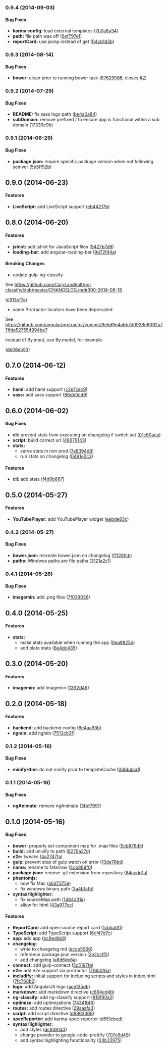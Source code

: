 ### 0.9.4 (2014-09-03)


#### Bug Fixes

* **karma config:** load external templates ([7b0a8a34](https://github.com/CaryLandholt/fatarrow/commit/7b0a8a34dabf196816cd377769dafd7806662bbe))
* **path:** file path was off ([6ef797e1](https://github.com/CaryLandholt/fatarrow/commit/6ef797e11383cea9aadc3611779315d79e4dabd6))
* **reportCard:** use jsonp instead of get ([04cb1d3b](https://github.com/CaryLandholt/fatarrow/commit/04cb1d3bdc60735bb9e0716e6f366e27b46ad230))


### 0.9.3 (2014-08-14)


#### Bug Fixes

* **bower:** clean prior to running bower task ([87629086](https://github.com/CaryLandholt/fatarrow/commit/876290865a6aeee7e1ebeb887dfcf9794c9afc95), closes [#2](https://github.com/CaryLandholt/fatarrow/issues/2))


### 0.9.2 (2014-07-29)


#### Bug Fixes

* **README:** fix sass logo path ([be4a0a84](https://github.com/CaryLandholt/fatarrow/commit/be4a0a84578f80e6f929d149881aef11e31dec19))
* **subDomain:** remove prefixed / to ensure app is functional within a sub domain ([17339c9b](https://github.com/CaryLandholt/fatarrow/commit/17339c9bd7d3a1fcfd3523517fbdb2cc7ac8192a))


### 0.9.1 (2014-06-29)


#### Bug Fixes

* **package.json:** require specific package version when not following semver ([5b5ff52b](https://github.com/CaryLandholt/fatarrow/commit/5b5ff52b9d99f1629f86ccf3b0bb44eddfaee77b))


## 0.9.0 (2014-06-23)


#### Features

* **LiveScript:** add LiveScript support ([eb44217b](https://github.com/CaryLandholt/fatarrow/commit/eb44217b0a5e26ae2e246652d0770db0d7428633))


## 0.8.0 (2014-06-20)


#### Features

* **jshint:** add jshint for JavaScript files ([9427b7d9](https://github.com/CaryLandholt/fatarrow/commit/9427b7d9a3da3d4167266da6a4fc04cefe64db1b))
* **loading-bar:** add angular-loading-bar ([9d72f44a](https://github.com/CaryLandholt/fatarrow/commit/9d72f44ae094a63dbfa1cf8a7b03e632233c02be))


#### Breaking Changes

* update gulp-ng-classify

See https://github.com/CaryLandholt/ng-classify/blob/master/CHANGELOG.md#300-2014-06-18

 ([c913cf7a](https://github.com/CaryLandholt/fatarrow/commit/c913cf7a2f1ebcd6a8e2706d4dfdd3aea2027f40))
* some Protractor locators have been deprecated

See https://github.com/angular/protractor/commit/9e5d9e4abb7d0928e6092a711fda527554994be7

Instead of By.input, use By.model, for example

 ([db08eb53](https://github.com/CaryLandholt/fatarrow/commit/db08eb53b87982049237fac8d48f9bfbf201c033))


## 0.7.0 (2014-06-12)


#### Features

* **haml:** add haml support ([c2e7cec9](https://github.com/CaryLandholt/fatarrow/commit/c2e7cec99da19b1d6b6ba92274670aec0cb6a60d))
* **sass:** add sass support ([86db0cd9](https://github.com/CaryLandholt/fatarrow/commit/86db0cd911baec1ab3f0de7883bd396f6abccefb))


## 0.6.0 (2014-06-02)


#### Bug Fixes

* **cli:** prevent stats from executing on changelog if switch set ([01c60aca](https://github.com/CaryLandholt/fatarrow/commit/01c60aca7cb33dbacf3277258313f77cc846e1fa))
* **script:** build correct url ([48679143](https://github.com/CaryLandholt/fatarrow/commit/48679143e799767848d1810ced293f0bff4ac2dc))
* **stats:**
  * serve stats in non prod ([7a8394d8](https://github.com/CaryLandholt/fatarrow/commit/7a8394d88f358ff299034b0975b2d7f935cddfaa))
  * run stats on changelog ([0491e2c3](https://github.com/CaryLandholt/fatarrow/commit/0491e2c3648d9558ec60c9df98f2255e74dc3076))


#### Features

* **cli:** add stats ([f4d0b867](https://github.com/CaryLandholt/fatarrow/commit/f4d0b8678bf619b534f59c858ec82af97f18fbff))


<a name="0.5.0"></a>
## 0.5.0  (2014-05-27)


#### Features

* **YouTubePlayer:** add YouTubePlayer widget ([eebde83c](https://github.com/CaryLandholt/fatarrow/commit/eebde83c0ca407de0ff6519e0fa4a2f4dbd76007))


<a name="0.4.2"></a>
### 0.4.2  (2014-05-27)


#### Bug Fixes

* **bower.json:** recreate bower.json on changelog ([f1f26fcb](https://github.com/CaryLandholt/fatarrow/commit/f1f26fcb91d64127a721e21031ac8af4ca428aa2))
* **paths:** Windows paths are file paths ([3121a2c1](https://github.com/CaryLandholt/fatarrow/commit/3121a2c1b44fe5eac61bad949c2763e888de0929))


<a name="0.4.1"></a>
### 0.4.1  (2014-05-26)


#### Bug Fixes

* **imagemin:** add .png files ([7f039036](https://github.com/CaryLandholt/fatarrow/commit/7f0390361d5ee4da0818c7248a21d653b20efec5))


<a name="0.4.0"></a>
## 0.4.0  (2014-05-25)


#### Features

* **stats:**
  * make stats available when running the app ([0ea9825d](https://github.com/CaryLandholt/fatarrow/commit/0ea9825dbb3894259c3adb14e63bef1d912c5cc3))
  * add plato stats ([6e4dc435](https://github.com/CaryLandholt/fatarrow/commit/6e4dc43585d4344a57f679f6cd9e71c39ad16fbb))


<a name="0.3.0"></a>
## 0.3.0  (2014-05-20)


#### Features

* **imagemin:** add imagemin ([13ff2d49](https://github.com/CaryLandholt/fatarrow/commit/13ff2d4952e41622add01d842fe8f25b1e9e35de))


<a name="0.2.0"></a>
## 0.2.0  (2014-05-18)


#### Features

* **backend:** add backend config ([6e4aa93b](https://github.com/CaryLandholt/fatarrow/commit/6e4aa93b904b645f8c3aa35b296382c143eb9b3b))
* **ngmin:** add ngmin ([7513cb3f](https://github.com/CaryLandholt/fatarrow/commit/7513cb3f40dbaa2224a54cd38cd72908ce7e7552))


<a name="0.1.2"></a>
### 0.1.2  (2014-05-16)


#### Bug Fixes

* **minifyHtml:** do not minify prior to templateCache ([06bb4aa1](https://github.com/CaryLandholt/fatarrow/commit/06bb4aa1662d99a525842a467e5ec5537984205c))


<a name="0.1.1"></a>
### 0.1.1  (2014-05-16)


#### Bug Fixes

* **ngAnimate:** remove ngAnimate ([3fbf7991](https://github.com/CaryLandholt/fatarrow/commit/3fbf79917ab0f7012003e67e8e6dd56d67e54ab1))


<a name="0.1.0"></a>
## 0.1.0  (2014-05-16)


#### Bug Fixes

* **bower:** properly set component map for .map files ([5cb876d5](https://github.com/CaryLandholt/fatarrow/commit/5cb876d577c89a5c8a8052d53e206f5bfbfd56be))
* **build:** add unixify to path ([8279a27d](https://github.com/CaryLandholt/fatarrow/commit/8279a27db3d1be6fbe0c17e9a2724d84145f48dc))
* **e2e:** tweaks ([4a2747fa](https://github.com/CaryLandholt/fatarrow/commit/4a2747fa827b6720522cc713b0882b94947cc8d9))
* **gulp:** prevent stop of gulp watch on error ([13de78bd](https://github.com/CaryLandholt/fatarrow/commit/13de78bda10421a47f0aebef9564739e68af827c))
* **name:** rename to fatarrow ([4cb889f0](https://github.com/CaryLandholt/fatarrow/commit/4cb889f0954f34b35a63b4be79b578c188950573))
* **package.json:** remove .git extension from repository ([84ccdd1a](https://github.com/CaryLandholt/fatarrow/commit/84ccdd1a7c6f0eb11595f262b0699441be0ecacb))
* **phantomjs:**
  * now fix Mac ([a6d7375e](https://github.com/CaryLandholt/fatarrow/commit/a6d7375e16d1f6ca30536af15ce03492c974daa4))
  * fix windows binary path ([3a4b1afb](https://github.com/CaryLandholt/fatarrow/commit/3a4b1afb960ccd02b5b815df25eb54d860c62cf9))
* **syntaxHighlighter:**
  * fix sourceMap path ([1484d31a](https://github.com/CaryLandholt/fatarrow/commit/1484d31a7843a5161e3ee360555ee4f09e0ed8ed))
  * allow for html ([43a977cc](https://github.com/CaryLandholt/fatarrow/commit/43a977cca5f0663a0f5ca9bb1f3c1d91a8d4e21e))


#### Features

* **ReportCard:** add open source report card ([1cb5a0f1](https://github.com/CaryLandholt/fatarrow/commit/1cb5a0f15735aadae26e468a6620898f5ae0b718))
* **TypeScript:** add TypeScript support ([6cf47d7c](https://github.com/CaryLandholt/fatarrow/commit/6cf47d7ca3cb4056d1cb34584b6ef724b88c6adf))
* **app:** add app ([bc8edbb8](https://github.com/CaryLandholt/fatarrow/commit/bc8edbb826e2004fb253865408da5b7280aee357))
* **changelog:**
  * write to changelog.md ([ecde5966](https://github.com/CaryLandholt/fatarrow/commit/ecde59662d0512317a9f66efa47b6a1affc4b196))
  * reference package.json version ([2e2ccff5](https://github.com/CaryLandholt/fatarrow/commit/2e2ccff50fcaf860967bc7f6ad8894f7638eaafb))
  * add changelog ([a8d6de8a](https://github.com/CaryLandholt/fatarrow/commit/a8d6de8ae7a4d7de760395b24b9e9b43bffc67a8))
* **connect:** add gulp-connect ([5c5197fe](https://github.com/CaryLandholt/fatarrow/commit/5c5197fed7a68d400729642a6f050607c7ef092f))
* **e2e:** add e2e support via protractor ([71650f6a](https://github.com/CaryLandholt/fatarrow/commit/71650f6ab2f69b9f04ae32b86811819c7b7ab915))
* **includify:** initial support for including scripts and styles in index.html ([7fc768b2](https://github.com/CaryLandholt/fatarrow/commit/7fc768b29f403797275986157b3b7ca45de02a68))
* **logo:** add AngularJS logo ([ace135db](https://github.com/CaryLandholt/fatarrow/commit/ace135dbb0a9e4a1c5d9df43ed3553583d53bdd6))
* **markdown:** add markdown directive ([c894ed4b](https://github.com/CaryLandholt/fatarrow/commit/c894ed4b5e5302d060a1a8a54ad3b7f2d2e3e2b0))
* **ng-classify:** add ng-classify support ([818f90a2](https://github.com/CaryLandholt/fatarrow/commit/818f90a28d23d4f07c2639ee78024aecde29d232))
* **optimize:** add optimizations ([7434fbf6](https://github.com/CaryLandholt/fatarrow/commit/7434fbf6a61041c62af421b575b107aae7c31e3d))
* **routes:** add routes directive ([29aaafa3](https://github.com/CaryLandholt/fatarrow/commit/29aaafa393c5173f027f758034f5f18df41cca52))
* **script:** add script directive ([d6863d68](https://github.com/CaryLandholt/fatarrow/commit/d6863d68b6e122693115d538011ab40fa4f2221c))
* **specReporter:** add karma-spec-reporter ([d551cbed](https://github.com/CaryLandholt/fatarrow/commit/d551cbedc48a536838ac52a9f192ae498f1e7948))
* **syntaxHighlighter:**
  * add styles ([dc938143](https://github.com/CaryLandholt/fatarrow/commit/dc93814392bd01d0396020b3d0f00325082ea2e2))
  * change provider to google-code-prettify ([707c6d49](https://github.com/CaryLandholt/fatarrow/commit/707c6d493c0d500cbb4652677635a16293657b91))
  * add syntax highlighting functionality ([04b33975](https://github.com/CaryLandholt/fatarrow/commit/04b33975f2363f1d430ff77259fff424fe3cb21e))